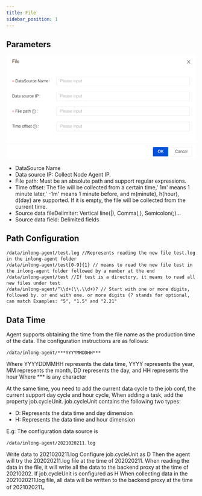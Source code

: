 ```yaml
---
title: File
sidebar_position: 1
---
```


## Parameters
![File Params](img/file_param.png)
- DataSource Name
- Data source IP: Collect Node Agent IP.
- File path: Must be an absolute path and support regular expressions.
- Time offset: The file will be collected from a certain time,' 1m' means 1 minute later,' -1m' means 1 minute before, and m(minute), h(hour), d(day) are supported. If it is empty, the file will be collected from the current time.
- Source data fileDelimiter: Vertical line(|), Comma(,), Semicolon(;)...
- Source data field: Delimited fields

## Path Configuration
```
/data/inlong-agent/test.log //Represents reading the new file test.log in the inlong-agent folder
/data/inlong-agent/test[0-9]{1} // means to read the new file test in the inlong-agent folder followed by a number at the end
/data/inlong-agent/test //If test is a directory, it means to read all new files under test
/data/inlong-agent/^\\d+(\\.\\d+)? // Start with one or more digits, followed by. or end with one. or more digits (? stands for optional, can match Examples: "5", "1.5" and "2.21"
```

## Data Time
Agent supports obtaining the time from the file name as the production time of the data. The configuration instructions are as follows:
```
/data/inlong-agent/***YYYYMMDDHH***
```

Where YYYYDDMMHH represents the data time, YYYY represents the year, MM represents the month, DD represents the day, and HH represents the hour
Where *** is any character

At the same time, you need to add the current data cycle to the job conf, the current support day cycle and hour cycle,
When adding a task, add the property job.cycleUnit. job.cycleUnit contains the following two types:
- D: Represents the data time and day dimension
- H: Represents the data time and hour dimension

E.g:
The configuration data source is
```
/data/inlong-agent/2021020211.log
```
Write data to 2021020211.log
Configure job.cycleUnit as D
Then the agent will try the 202020211.log file at the time of 202020211. When reading the data in the file, it will write all the data to the backend proxy at the time of 20210202.
If job.cycleUnit is configured as H
When collecting data in the 2021020211.log file, all data will be written to the backend proxy at the time of 2021020211。